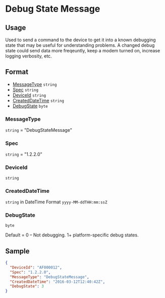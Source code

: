 # Debug State Message

## Usage
Used to send a command to the device to get it into a known debugging state that may be useful for understanding problems. A changed debug state could send data more freqeuntly, keep a modem turned on, increase logging verbosity, etc.

## Format

* [MessageType](#messagetype) ```string```
* [Spec](#spec) ```string```
* [DeviceId](#deviceid) ```string```
* [CreatedDateTime](#createddatetime) ```string```
* [DebugState](#debugstate) ```byte```

### MessageType
```string``` = "DebugStateMessage"

### Spec
```string``` = "1.2.2.0"

### DeviceId
```string``` 

### CreatedDateTime
```string``` in DateTime Format ```yyyy-MM-ddTHH:mm:ssZ```

### DebugState
```byte```

Default = 0 – Not debugging. 1+ platform-specific debug states.

## Sample
```JSON
{
  "DeviceId": "AF000012",
  "Spec": "1.2.2.0",
  "MessageType": "DebugStateMessage",
  "CreatedDateTime": "2016-03-12T12:40:42Z",
  "DebugState": 3
}

```